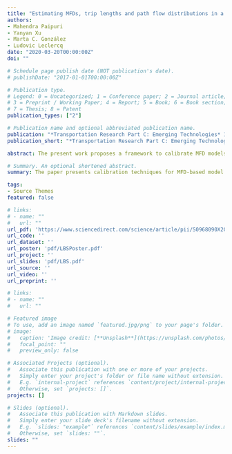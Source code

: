 ```yaml
---
title: "Estimating MFDs, trip lengths and path flow distributions in a multi-region setting using mobile phone data"
authors: 
- Mahendra Paipuri
- Yanyan Xu
- Marta C. González
- Ludovic Leclercq
date: "2020-03-20T00:00:00Z"
doi: ""

# Schedule page publish date (NOT publication's date).
# publishDate: "2017-01-01T00:00:00Z"

# Publication type.
# Legend: 0 = Uncategorized; 1 = Conference paper; 2 = Journal article;
# 3 = Preprint / Working Paper; 4 = Report; 5 = Book; 6 = Book section;
# 7 = Thesis; 8 = Patent
publication_types: ["2"]

# Publication name and optional abbreviated publication name.
publication: "*Transportation Research Part C: Emerging Technologies* 118, 102709, September 2020"
publication_short: "*Transportation Research Part C: Emerging Technologies*"

abstract: The present work proposes a framework to calibrate MFD models using mobile phone data. The three major components to calibrate in the present context include MFD shape, regional trip lengths and path flow distribution. A trip enrichment scheme based on the map matching process is proposed for the trips that have sparser records. Time dependent penetration rates are estimated by fusing the OD matrix and the Loop Detector Data (LDD). Two different types of penetration rates of vehicles are proposed based on the OD flow and the trips starting within an origin, respectively. The estimated MFDs based on two types of penetration rates are stable with very low scatter. In the following step, macro-paths and their corresponding trip lengths are estimated. Dynamic evolution of trip lengths is demonstrated using the present data, which is otherwise very difficult to capture with other types of data sources. Another important component calibrated is the time dependent path flow distribution between the different macro-paths for a given OD pair. The manuscript is concluded by presenting the time evolution of the User Equilibrium (UE) gap for different macroscopic OD pairs.

# Summary. An optional shortened abstract.
summary: The paper presents calibration techniques for MFD-based model using massive Location Based Service (LBS) mobile data.

tags:
- Source Themes
featured: false

# links:
# - name: ""
#   url: ""
url_pdf: 'https://www.sciencedirect.com/science/article/pii/S0968090X20306240'
url_code: ''
url_dataset: ''
url_poster: 'pdf/LBSPoster.pdf'
url_project: ''
url_slides: 'pdf/LBS.pdf'
url_source: ''
url_video: ''
url_preprint: ''

# links:
# - name: ""
#   url: ""

# Featured image
# To use, add an image named `featured.jpg/png` to your page's folder. 
# image:
#   caption: 'Image credit: [**Unsplash**](https://unsplash.com/photos/jdD8gXaTZsc)'
#   focal_point: ""
#   preview_only: false

# Associated Projects (optional).
#   Associate this publication with one or more of your projects.
#   Simply enter your project's folder or file name without extension.
#   E.g. `internal-project` references `content/project/internal-project/index.md`.
#   Otherwise, set `projects: []`.
projects: []

# Slides (optional).
#   Associate this publication with Markdown slides.
#   Simply enter your slide deck's filename without extension.
#   E.g. `slides: "example"` references `content/slides/example/index.md`.
#   Otherwise, set `slides: ""`.
slides: ""
---
```

